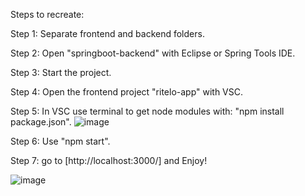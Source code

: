 Steps to recreate:

Step 1: Separate frontend and backend folders.

Step 2: Open "springboot-backend" with Eclipse or Spring Tools IDE.

Step 3: Start the project.

Step 4: Open the frontend project "ritelo-app" with VSC.

Step 5: In VSC use terminal to get node modules with: "npm install package.json".
![image](https://user-images.githubusercontent.com/117378841/210268688-e5fff2d9-fbcb-407b-8edc-c49b94d05d8b.png)

Step 6: Use "npm start".

Step 7: go to [http://localhost:3000/] and Enjoy!


![image](https://user-images.githubusercontent.com/117378841/210270061-cbc80d13-742b-4f5f-bb2f-6bed70692a88.png)





